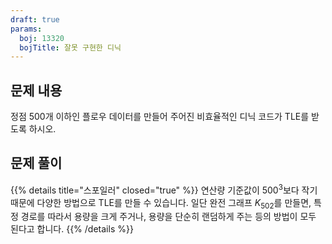 ```yaml
---
draft: true
params:
  boj: 13320
  bojTitle: 잘못 구현한 디닉
---
```


## 문제 내용

정점 500개 이하인 플로우 데이터를 만들어 주어진 비효율적인 디닉 코드가 TLE를 받도록 하시오.

## 문제 풀이

{{% details title="스포일러" closed="true" %}}
연산량 기준값이 $500^3$보다 작기 때문에 다양한 방법으로 TLE를 만들 수 있습니다. 일단 완전 그래프 $K_{502}$를 만들면, 특정 경로를 따라서 용량을 크게 주거나, 용량을 단순히 랜덤하게 주는 등의 방법이 모두 된다고 합니다.
{{% /details %}}
